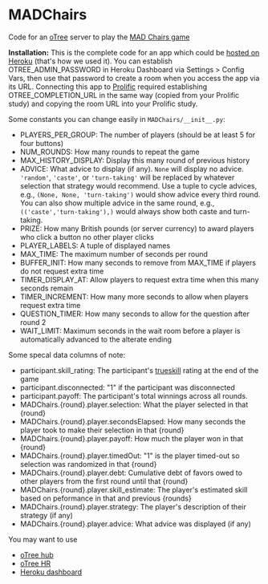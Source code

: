 # MADChairs
Code for an [oTree](https://otree.readthedocs.io/en/latest/index.html) server to play the [MAD Chairs game](https://arxiv.org/abs/2503.20986)

**Installation:** This is the complete code for an app which could be [hosted on Heroku](https://otree.readthedocs.io/en/latest/server/heroku.html) (that's how we used it). You can establish OTREE_ADMIN_PASSWORD in Heroku Dashboard via Settings > Config Vars, then use that password to create a room when you access the app via its URL. Connecting this app to [Prolific](https://www.prolific.com/) required establishing OTREE_COMPLETION_URL in the same way (copied from your Prolific study) and copying the room URL into your Prolific study.

Some constants you can change easily in `MADChairs/__init__.py`:
* PLAYERS_PER_GROUP: The number of players (should be at least 5 for four buttons)
* NUM_ROUNDS: How many rounds to repeat the game
* MAX_HISTORY_DISPLAY: Display this many round of previous history
* ADVICE: What advice to display (if any). `None` will display no advice. `'random'`, `'caste'`, or `'turn-taking'` will be replaced by whatever selection that strategy would recommend. Use a tuple to cycle advices, e.g., `(None, None, 'turn-taking')` would show advice every third round. You can also show multiple advice in the same round, e.g., `(('caste','turn-taking'),)` would always show both caste and turn-taking.
* PRIZE: How many British pounds (or server currency) to award players who click a button no other player clicks
* PLAYER_LABELS: A tuple of displayed names
* MAX_TIME: The maximum number of seconds per round
* BUFFER_INIT: How many seconds to remove from MAX_TIME if players do not request extra time
* TIMER_DISPLAY_AT: Allow players to request extra time when this many seconds remain
* TIMER_INCREMENT: How many more seconds to allow when players request extra time
* QUESTION_TIMER: How many seconds to allow for the question after round 2
* WAIT_LIMIT: Maximum seconds in the wait room before a player is automatically advanced to the alterate ending

Some specal data columns of note:
* participant.skill_rating: The participant's [trueskill](https://trueskill.org/) rating at the end of the game
* participant.disconnected: "1" if the participant was disconnected
* participant.payoff: The participant's total winnings across all rounds.
* MADChairs.{round}.player.selection: What the player selected in that {round}
* MADChairs.{round}.player.secondsElapsed: How many seconds the player took to make their selection in that {round}
* MADChairs.{round}.player.payoff: How much the player won in that {round}
* MADChairs.{round}.player.timedOut: "1" is the player timed-out so selection was randomized in that {round}
* MADChairs.{round}.player.debt: Cumulative debt of favors owed to other players from the first round until that {round}
* MADChairs.{round}.player.skill_estimate: The player's estimated skill based on peformance in that and previous {rounds}
* MADChairs.{round}.player.strategy: The player's description of their strategy (if any)
* MADChairs.{round}.player.advice: What advice was displayed (if any)

You may want to use
* [oTree hub](https://www.otreehub.com/)
* [oTree HR](https://hr.otreehub.com/)
* [Heroku dashboard](https://dashboard.heroku.com/apps)
